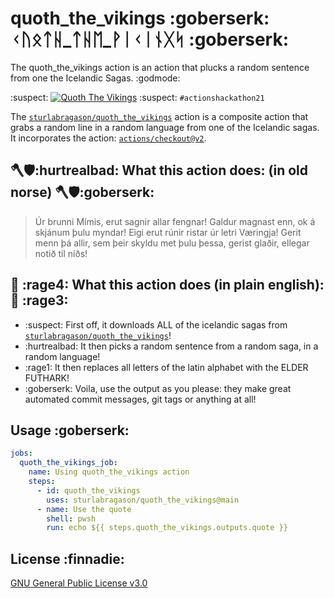 # quoth_the_vikings :goberserk: ᚲᚢᛟᛏᚺ_ᛏᚺᛖ_ᚹᛁᚲᛁᚾᚷᛋ :goberserk:
The quoth_the_vikings action is an action that plucks a random sentence from one the Icelandic Sagas. :godmode:

:suspect: [![Quoth The Vikings](https://github.com/sturlabragason/quoth_the_vikings/actions/workflows/quoth.yml/badge.svg)](https://github.com/sturlabragason/quoth_the_vikings/actions/workflows/quoth.yml) :suspect:
`#actionshackathon21`

The [`sturlabragason/quoth_the_vikings`](https://github.com/sturlabragason/quoth_the_vikings) action is a composite action that grabs a random line in a random language from one of the Icelandic sagas. It incorporates the action: [`actions/checkout@v2`](https://github.com/actions/checkout).

## 🪓🛡️:hurtrealbad: What this action does: (in old norse) 🪓🛡️:goberserk:

> Úr brunni Mímis, erut sagnir allar fengnar!
> Galdur magnast enn, ok á skjánum þulu myndar!
> Eigi erut rúnir ristar úr letri Væringja!
> Gerit menn þá allir, sem þeir skyldu met þulu þessa, gerist glaðir, ellegar notið til níðs!

## :rocket: :rage4: What this action does (in plain english): :rocket: :rage3:

- :suspect: First off, it downloads ALL of the icelandic sagas from [`sturlabragason/quoth_the_vikings`](https://github.com/sturlabragason/quoth_the_vikings)!
- :hurtrealbad: It then picks a random sentence from a random saga, in a random language!
- :rage1: It then replaces all letters of the latin alphabet with the ELDER FUTHARK! 
- :goberserk: Voila, use the output as you please: they make great automated commit messages, git tags or anything at all!


## Usage :goberserk:

```yaml
jobs:
  quoth_the_vikings_job:
    name: Using quoth_the_vikings action
    steps:
      - id: quoth_the_vikings
        uses: sturlabragason/quoth_the_vikings@main
      - name: Use the quote
        shell: pwsh
        run: echo ${{ steps.quoth_the_vikings.outputs.quote }}
```

## License :finnadie:

[GNU General Public License v3.0](https://github.com/sturlabragason/quoth_the_vikings/blob/main/LICENSE)